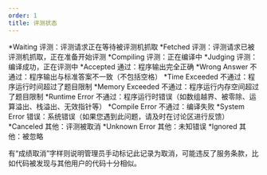 ```yaml
---
order: 1
title: 评测状态
---
```


*Waiting 评测：评测请求正在等待被评测机抓取
*Fetched 评测：评测请求已被评测机抓取，正在准备开始评测
*Compiling 评测：正在编译中
*Judging 评测：编译成功，正在评测中
*Accepted 通过：程序输出完全正确
*Wrong Answer 不通过：程序输出与标准答案不一致（不包括空格）
*Time Exceeded 不通过：程序运行时间超过了题目限制
*Memory Exceeded 不通过：程序运行内存空间超过了题目限制
*Runtime Error 不通过：程序运行时错误（如数组越界、被零除、运算溢出、栈溢出、无效指针等）
*Compile Error 不通过：编译失败
*System Error 错误：系统错误（如果您遇到此问题，请及时在讨论区进行反馈）
*Canceled 其他：评测被取消
*Unknown Error 其他：未知错误
*Ignored 其他：被忽略

>
有“成绩取消”字样则说明管理员手动标记此记录为取消，可能违反了服务条款，比如代码被发现与其他用户的代码十分相似。
